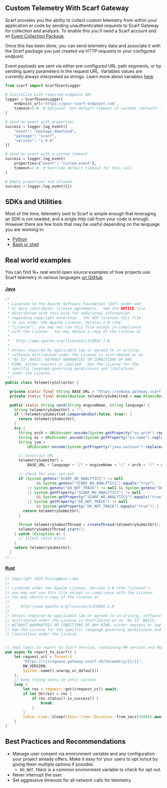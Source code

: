 ## Custom Telemetry With Scarf Gateway<a id="custom-telemetry-with-scarf-gateway"></a>

Scarf provides you the ability to collect custom telemetry from within your application or code by sending unauthenticated requests to Scarf Gateway for collection and analysis. To enable this you'll need a Scarf account and an [Event Collection Package](/gateway/#event-collection-packages).

Once this has been done, you can send telemetry data and associate it with the Scarf package you just created via HTTP requests to your configured endpoint.

Event payloads are sent via either pre-configured URL path segments, or by sending query parameters in the request URL. Variables values are currently always interpreted as strings. Learn more about variables [here](/gateway/#variables).

```python
from scarf import ScarfEventLogger

# Initialize with required endpoint URL
logger = ScarfEventLogger(
    endpoint_url="https://your-scarf-endpoint.com",
    timeout=5.0  # Optional: Set default timeout in seconds (default: 3.0)
)

# Send an event with properties
success = logger.log_event({
    "event": "package_download",
    "package": "scarf",
    "version": "1.0.0"
})

# Send an event with a custom timeout
success = logger.log_event(
    properties={"event": "custom_event"},
    timeout=1.0  # Override default timeout for this call
)

# Empty properties are allowed
success = logger.log_event({})
```

## SDKs and Utilities

Most of the time, telemetry sent to Scarf is simple enough that leveraging an SDK is not needed, and a single http call from your code is enough. However there are few tools that may be useful depending on the language you are working in:

- [Python](https://github.com/scarf-sh/scarf-py)
- [Bash or shell](https://github.com/scarf-sh/scarf-shell/blob/main/scarf.sh)

## Real world examples

You can find 1k+ real world open source examples of how projects use Scarf telemetry in various languages [on GitHub](https://github.com/search?q=gateway.scarf.sh&type=code).

#### [Java](https://github.com/apache/sedona/blob/3bd5ebf35d0ab1b7bc527cf69f66935bc5f3685c/common/src/main/java/org/apache/sedona/common/utils/TelemetryCollector.java#L26)

```java
/*
 * Licensed to the Apache Software Foundation (ASF) under one
 * or more contributor license agreements.  See the NOTICE file
 * distributed with this work for additional information
 * regarding copyright ownership.  The ASF licenses this file
 * to you under the Apache License, Version 2.0 (the
 * "License"); you may not use this file except in compliance
 * with the License.  You may obtain a copy of the License at
 *
 *   http://www.apache.org/licenses/LICENSE-2.0
 *
 * Unless required by applicable law or agreed to in writing,
 * software distributed under the License is distributed on an
 * "AS IS" BASIS, WITHOUT WARRANTIES OR CONDITIONS OF ANY
 * KIND, either express or implied.  See the License for the
 * specific language governing permissions and limitations
 * under the License.
 */
public class TelemetryCollector {

  private static final String BASE_URL = "https://sedona.gateway.scarf.sh/packages/";
  private static final AtomicBoolean telemetrySubmitted = new AtomicBoolean(false);

  public static String send(String engineName, String language) {
    String telemetrySubmitUrl = "";
    if (!telemetrySubmitted.compareAndSet(false, true)) {
      return telemetrySubmitUrl;
    }
    try {
      String arch = URLEncoder.encode(System.getProperty("os.arch").replaceAll(" ", "_"), "UTF-8");
      String os = URLEncoder.encode(System.getProperty("os.name").replaceAll(" ", "_"), "UTF-8");
      String jvm =
          URLEncoder.encode(System.getProperty("java.version").replaceAll(" ", "_"), "UTF-8");

      // Construct URL
      telemetrySubmitUrl =
          BASE_URL + language + "/" + engineName + "/" + arch + "/" + os + "/" + jvm;

      // Check for user opt-out
      if (System.getenv("SCARF_NO_ANALYTICS") != null
              && System.getenv("SCARF_NO_ANALYTICS").equals("true")
          || System.getenv("DO_NOT_TRACK") != null && System.getenv("DO_NOT_TRACK").equals("true")
          || System.getProperty("SCARF_NO_ANALYTICS") != null
              && System.getProperty("SCARF_NO_ANALYTICS").equals("true")
          || System.getProperty("DO_NOT_TRACK") != null
              && System.getProperty("DO_NOT_TRACK").equals("true")) {
        return telemetrySubmitUrl;
      }

      Thread telemetrySubmitThread = createThread(telemetrySubmitUrl);
      telemetrySubmitThread.start();
    } catch (Exception e) {
      // Silent catch block
    }
    return telemetrySubmitUrl;
  }
//...
```

#### [Rust](https://github.com/risingwavelabs/risingwave/blob/7e67aadb64dbd57403df48733d30466ffa7931c3/src/common/src/telemetry/mod.rs#L174)

```rust
// Copyright 2025 RisingWave Labs
//
// Licensed under the Apache License, Version 2.0 (the "License");
// you may not use this file except in compliance with the License.
// You may obtain a copy of the License at
//
//     http://www.apache.org/licenses/LICENSE-2.0
//
// Unless required by applicable law or agreed to in writing, software
// distributed under the License is distributed on an "AS IS" BASIS,
// WITHOUT WARRANTIES OR CONDITIONS OF ANY KIND, either express or implied.
// See the License for the specific language governing permissions and
// limitations under the License.


// impl logic to report to Scarf service, containing RW version and deployment platform
pub async fn report_to_scarf() {
    let request_url = format!(
        "https://risingwave.gateway.scarf.sh/telemetry/{}/{}",
        RW_VERSION,
        System::name().unwrap_or_default()
    );
    // keep trying every 1h until success
    loop {
        let res = reqwest::get(&request_url).await;
        if let Ok(res) = res {
            if res.status().is_success() {
                break;
            }
        }
        tokio::time::sleep(tokio::time::Duration::from_secs(3600)).await;
    }
}
```

## Best Practices and Recommendations

- Manage user consent via environment variable and any configuration your project already offers. Make it easy for your users to opt in/out by giving them multiple options if possible.
  - `DO_NOT_TRACK` is a common environment variable to check for opt out.
- Never interrupt the user.
- Set aggressive timeouts for all network calls for telemetry.
